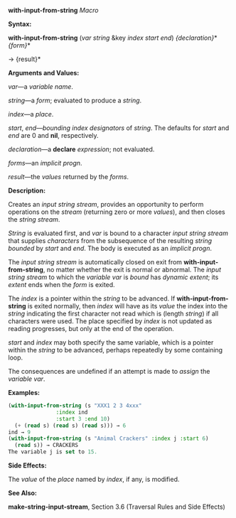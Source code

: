 **with-input-from-string** *Macro* 



**Syntax:** 



**with-input-from-string** (*var string* &amp;key *index start end*) *\{declaration\}*\* *\{form\}*\* 



→ \{result\}\* 



**Arguments and Values:** 



*var*—a *variable name*. 



*string*—a *form*; evaluated to produce a *string*. 



*index*—a *place*. 



*start*, *end*—*bounding index designators* of *string*. The defaults for *start* and *end* are 0 and **nil**, respectively. 



*declaration*—a **declare** *expression*; not evaluated. 



*forms*—an *implicit progn*. 



*result*—the *values* returned by the *forms*. 



**Description:** 



Creates an *input string stream*, provides an opportunity to perform operations on the *stream* (returning zero or more *values*), and then closes the *string stream*. 







 



 



*String* is evaluated first, and *var* is bound to a character *input string stream* that supplies *characters* from the subsequence of the resulting *string bounded* by *start* and *end*. The body is executed as an *implicit progn*. 



The *input string stream* is automatically closed on exit from **with-input-from-string**, no matter whether the exit is normal or abnormal. The *input string stream* to which the *variable var* is *bound* has *dynamic extent*; its *extent* ends when the *form* is exited. 



The *index* is a pointer within the *string* to be advanced. If **with-input-from-string** is exited normally, then *index* will have as its *value* the index into the *string* indicating the first character not read which is (length *string*) if all characters were used. The place specified by *index* is not updated as reading progresses, but only at the end of the operation. 



*start* and *index* may both specify the same variable, which is a pointer within the *string* to be advanced, perhaps repeatedly by some containing loop. 



The consequences are undefined if an attempt is made to *assign* the *variable var*. 



**Examples:**
```lisp
(with-input-from-string (s "XXX1 2 3 4xxx" 
			   :index ind 
			   :start 3 :end 10) 
  (+ (read s) (read s) (read s))) → 6 
ind → 9 
(with-input-from-string (s "Animal Crackers" :index j :start 6) 
  (read s)) → CRACKERS 
The variable j is set to 15. 
```
**Side Effects:** 



The *value* of the *place* named by *index*, if any, is modified. 



**See Also:** 



**make-string-input-stream**, Section 3.6 (Traversal Rules and Side Effects) 



